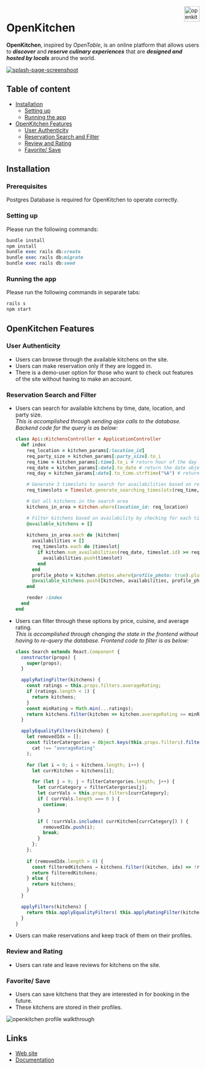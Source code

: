 <!-- Banner -->
<a href="https://aa-open-kitchen.herokuapp.com/#/">
  <img 
    src="https://github.com/tiffythinhdang/aa_full_stack_project_open_kitchen/blob/master/app/assets/images/finalize_logo.png"
    alt="openkitchen logo" 
    align="right" height="40"
  />
</a>

OpenKitchen
======================

<!-- Description -->
**OpenKitchen**, inspired by _OpenTable_, is an online platform that allows users to **_discover_** and **_reserve culinary experiences_** that are **_designed and hosted by locals_** around the world. 

<!-- Image Header -->
<a href="https://aa-open-kitchen.herokuapp.com/#/">
  <img src="https://i.imgur.com/cQc2IYS.png" title="splash-page-screenshoot" />
</a>

<!-- Table of Contents -->
## Table of content

- [Installation](#installation)
    - [Setting up](#setting-up)
    - [Running the app](#running-the-app)
- [OpenKitchen Features](#openkitchen-features)
    - [User Authenticity](#user-authenticity)
    - [Reservation Search and Filter](#reservation-search-and-filter)
    - [Review and Rating](#review-and-rating)
    - [Favorite/ Save](#favorite-save)
    
<!-- Installation -->
## Installation

### Prerequisites
Postgres Database is required for OpenKitchen to operate correctly.

### Setting up
Please run the following commands:
```ruby
bundle install
npm install
bundle exec rails db:create
bundle exec rails db:migrate
bundle exec rails db:seed
```

### Running the app
Please run the following commands in separate tabs:
```ruby
rails s
npm start
```

<!-- Features to show -->
## OpenKitchen Features

### User Authenticity
- Users can browse through the available kitchens on the site.
- Users can make reservation only if they are logged in. 
- There is a demo-user option for those who want to check out features of the site without having to make an account.

### Reservation Search and Filter
- Users can search for available kitchens by time, date, location, and party size.\
  _This is accomplished through sending ajax calls to the database. Backend code for the query is as below:_
  ```ruby
  class Api::KitchensController < ApplicationController
    def index
      req_location = kitchen_params[:location_id]
      req_party_size = kitchen_params[:party_size].to_i
      req_time = kitchen_params[:time].to_i # return hour of the day
      req_date = kitchen_params[:date].to_date # return the date object of request date
      req_day = kitchen_params[:date].to_time.strftime("%A") # return day of the week

      # Generate 3 timeslots to search for availabilities based on request time & day
      req_timeslots = Timeslot.generate_searching_timeslots(req_time, req_day)

      # Get all kitchens in the search area
      kitchens_in_area = Kitchen.where(location_id: req_location)

      # Filter kitchens based on availability by checking for each timeslot if the kitchen has enough remaining spots to hold the req_party_size 
      @available_kitchens = []
      
      kitchens_in_area.each do |kitchen|
        availabilities = []
        req_timeslots.each do |timeslot|
          if kitchen.num_availabilities(req_date, timeslot.id) >= req_party_size
            availabilities.push(timeslot)
          end
        end
        profile_photo = kitchen.photos.where(profile_photo: true).pluck(:image_url)
        @available_kitchens.push([kitchen, availabilities, profile_photo]) unless availabilities.empty?
      end

      render :index
    end
  end
  ```

- Users can filter through these options by price, cuisine, and average rating.\
  _This is accomplished through changing the state in the frontend without having to re-query the database. Frontend code to filter is as below:_
  ```javascript
  class Search extends React.Component {
    constructor(props) {
      super(props);
    }

    applyRatingFilter(kitchens) {
      const ratings = this.props.filters.averageRating;
      if (ratings.length < 1) {
        return kitchens;
      }
      const minRating = Math.min(...ratings);
      return kitchens.filter(kitchen => kitchen.averageRating >= minRating);
    }

    applyEqualityFilters(kitchens) {
      let removedIdx = [];
      const filterCatergories = Object.keys(this.props.filters).filter(cat => 
        cat !== "averageRating"
      );

      for (let i = 0; i < kitchens.length; i++) {
        let currKitchen = kitchens[i];

        for (let j = 0; j < filterCatergories.length; j++) {
          let currCategory = filterCatergories[j];
          let currVals = this.props.filters[currCategory];
          if ( currVals.length === 0 ) {
            continue;
          }

          if ( !currVals.includes( currKitchen[currCategory]) ) {
            removedIdx.push(i);
            break;
          }
        };
      };
      
      if (removedIdx.length > 0) {
        const filteredKitchens = kitchens.filter((kitchen, idx) => !removedIdx.includes(idx));
        return filteredKitchens;
      } else {
        return kitchens;
      }
    }

    applyFilters(kitchens) {
      return this.applyEqualityFilters( this.applyRatingFilter(kitchens) );
    }
  }
  ```
- Users can make reservations and keep track of them on their profiles.
### Review and Rating
- Users can rate and leave reviews for kitchens on the site.

### Favorite/ Save
- Users can save kitchens that they are interested in for booking in the future.
- These kitchens are stored in their profiles.

<a>
  <img 
    src="https://i.imgur.com/NWXPRQl.gif"
    alt="openkitchen profile walkthrough" 
  />
</a>

<!-- Links -->
## Links
* [Web site](https://aa-open-kitchen.herokuapp.com/#/)
* [Documentation](https://github.com/tiffythinhdang/open_kitchen/wiki)
